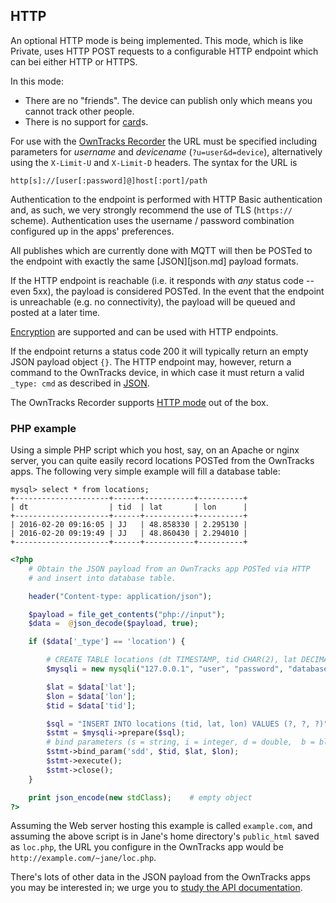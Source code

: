 ## HTTP

An optional HTTP mode is being implemented. This mode, which is like Private, uses HTTP POST requests to a configurable HTTP endpoint which can bei either HTTP or HTTPS.

In this mode:

* There are no "friends". The device can publish only which means you cannot track other people.
* There is no support for [card](../features/card.md)s.

For use with the [OwnTracks Recorder](https://github.com/owntracks/recorder) the URL must be specified including parameters for _username_ and _devicename_ (`?u=user&d=device`), alternatively using the `X-Limit-U` and `X-Limit-D` headers. The syntax for the URL is

```
http[s]://[user[:password]@]host[:port]/path
```

Authentication to the endpoint is performed with HTTP Basic authentication and, as such, we very strongly recommend the use of TLS (`https://` scheme). Authentication uses the username / password combination configured up in the apps' preferences. 

All publishes which are currently done with MQTT will then be POSTed to the endpoint with exactly the same [JSON][json.md] payload formats.

If the HTTP endpoint is reachable (i.e. it responds with _any_ status code -- even 5xx), the payload is considered POSTed. In the event that the endpoint is unreachable (e.g. no connectivity), the payload will be queued and posted at a later time.

[Encryption](../features/encrypt.md) are supported and can be used with HTTP endpoints.

If the endpoint returns a status code 200 it will typically return an empty JSON payload object `{}`. The HTTP endpoint may, however, return a command to the OwnTracks device, in which case it must return a valid `_type: cmd` as described in [JSON](../tech/json.md).

The OwnTracks Recorder supports [HTTP mode](https://github.com/owntracks/recorder#http-mode) out of the box.


### PHP example

Using a simple PHP script which you host, say, on an Apache or nginx server, you can quite easily record locations POSTed from the OwnTracks apps. The following very simple example will fill a database table:

```
mysql> select * from locations;
+---------------------+------+-----------+----------+
| dt                  | tid  | lat       | lon      |
+---------------------+------+-----------+----------+
| 2016-02-20 09:16:05 | JJ   | 48.858330 | 2.295130 |
| 2016-02-20 09:19:49 | JJ   | 48.860430 | 2.294010 |
+---------------------+------+-----------+----------+
```


```php
<?php
    # Obtain the JSON payload from an OwnTracks app POSTed via HTTP
    # and insert into database table.

    header("Content-type: application/json");

    $payload = file_get_contents("php://input");
    $data =  @json_decode($payload, true);

    if ($data['_type'] == 'location') {

        # CREATE TABLE locations (dt TIMESTAMP, tid CHAR(2), lat DECIMAL(9,6), lon DECIMAL(9,6));
        $mysqli = new mysqli("127.0.0.1", "user", "password", "database");

        $lat = $data['lat'];
        $lon = $data['lon'];
        $tid = $data['tid'];

        $sql = "INSERT INTO locations (tid, lat, lon) VALUES (?, ?, ?)";
        $stmt = $mysqli->prepare($sql);
        # bind parameters (s = string, i = integer, d = double,  b = blob)
        $stmt->bind_param('sdd', $tid, $lat, $lon);
        $stmt->execute();
        $stmt->close();
    }

    print json_encode(new stdClass);    # empty object
?>
```

Assuming the Web server hosting this example is called `example.com`, and assuming the above script is in Jane's home directory's `public_html` saved as `loc.php`, the URL you configure in the OwnTracks app would be `http://example.com/~jane/loc.php`.

There's lots of other data in the JSON payload from the OwnTracks apps you may be interested in; we urge you to [study the API documentation](json.md).
